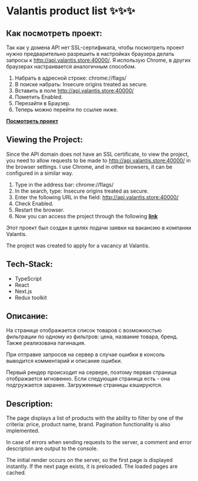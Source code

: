 # Valantis product list ✨✨✨

## Как посмотреть проект:

Так как у домена API нет SSL-сертификата, чтобы посмотреть проект нужно предварительно разрешить в настройках браузера делать запросы к http://api.valantis.store:40000/. Я использую Chrome, в других браузерах настраивается аналогичным способом.

1. Набрать в адресной строке: chrome://flags/
2. В поиске набрать: Insecure origins treated as secure.
3. Вставить в поле http://api.valantis.store:40000/
4. Пометить Enabled.
5. Перезайти в Браузер.
6. Теперь можно перейти по ссылке ниже.

[**Посмотреть проект**](https://valantis-test-task-nrfz.vercel.app/)

## Viewing the Project:

Since the API domain does not have an SSL certificate, to view the project, you need to allow requests to be made to http://api.valantis.store:40000/ in the browser settings. I use Chrome, and in other browsers, it can be configured in a similar way.

1. Type in the address bar: chrome://flags/
2. In the search, type: Insecure origins treated as secure.
3. Enter the following URL in the field: http://api.valantis.store:40000/
4. Check Enabled.
5. Restart the browser.
6. Now you can access the project through the following [**link**](https://valantis-test-task-nrfz.vercel.app/)

Этот проект был создан в целях подачи заявки на вакансию в компании Valantis.

The project was created to apply for a vacancy at Valantis.

## Tech-Stack:
- TypeScript
- React
- Next.js
- Redux toolkit

## Описание:

На странице отображается список товаров с возможностью фильтрации по одному из фильтров: цена, название товара, бренд. Также реализована пагинация.

При отправке запросов на сервер в случае ошибки в консоль выводится комментарий и описание ошибки.

Первый рендер происходит на сервере, поэтому первая страница отображается мгновенно. Если следующая страница есть - она подгружается заранее. Загруженные страницы кэшируются.

## Description:

The page displays a list of products with the ability to filter by one of the criteria: price, product name, brand. Pagination functionality is also implemented.

In case of errors when sending requests to the server, a comment and error description are output to the console.

The initial render occurs on the server, so the first page is displayed instantly. If the next page exists, it is preloaded. The loaded pages are cached.


